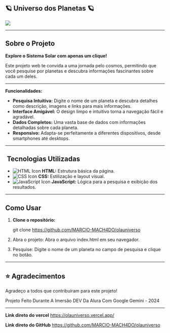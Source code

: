 ## 🪐 Universo dos Planetas 🪐

![](https://media.tenor.com/aGwCdl0YdAMAAAAi/astronauta-moon.gif)


---

##  Sobre o Projeto

**Explore o Sistema Solar com apenas um clique!** 

Este projeto web te convida a uma jornada pelo cosmos, permitindo que você pesquise por planetas e descubra informações fascinantes sobre cada um deles. 


---

**Funcionalidades:**
* **Pesquisa Intuitiva:** Digite o nome de um planeta e descubra detalhes como descrição, imagens e links para mais informações.
* **Interface Amigável:** O design limpo e intuitivo torna a navegação fácil e agradável.
* **Dados Completos:** Uma vasta base de dados com informações detalhadas sobre cada planeta.
* **Responsivo:** Adapta-se perfeitamente a diferentes dispositivos, desde smartphones até desktops.

---

## ️ Tecnologias Utilizadas
*  ![HTML Icon](https://img.icons8.com/color/48/000000/html-5.png) **HTML:** Estrutura básica da página.
*  ![CSS Icon](https://img.icons8.com/color/48/000000/css3.png) **CSS:** Estilização e layout visual.
*  ![JavaScript Icon](https://img.icons8.com/color/48/000000/javascript.png) **JavaScript:** Lógica para a pesquisa e exibição dos resultados.

---


## Como Usar

1. **Clone o repositório:** 
   
   git clone https://github.com/MARCIO-MACH4DO/olauniverso

2. Abra o projeto: Abra o arquivo index.html em seu navegador.

3. Pesquise: Digite o nome de um planeta no campo de pesquisa e clique no botão.


---

## ⭐️ Agradecimentos
Agradeço a todos que contribuíram para este projeto!

Projeto Feito Durante A Imersão DEV Da Alura Com Google Gemini - 2024


---

**Link direto do vercel** https://olauniverso.vercel.app/

**Link direto do GitHub** https://github.com/MARCIO-MACH4DO/olauniverso



